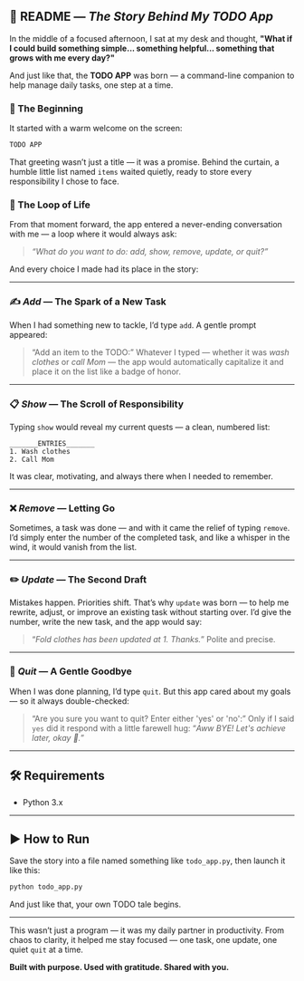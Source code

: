 ## 📘 README — *The Story Behind My TODO App*

In the middle of a focused afternoon, I sat at my desk and thought,
**"What if I could build something simple... something helpful... something that grows with me every day?"**

And just like that, the **TODO APP** was born — a command-line companion to help manage daily tasks, one step at a time.

### 🌱 The Beginning

It started with a warm welcome on the screen:

```python
TODO APP
```

That greeting wasn’t just a title — it was a promise.
Behind the curtain, a humble little list named `items` waited quietly, ready to store every responsibility I chose to face.

### 🔁 The Loop of Life

From that moment forward, the app entered a never-ending conversation with me — a loop where it would always ask:

> *“What do you want to do: add, show, remove, update, or quit?”*

And every choice I made had its place in the story:

---

### ✍️ *Add* — The Spark of a New Task

When I had something new to tackle, I’d type `add`.
A gentle prompt appeared:

> “Add an item to the TODO:”
> Whatever I typed — whether it was *wash clothes* or *call Mom* — the app would automatically capitalize it and place it on the list like a badge of honor.

---

### 📋 *Show* — The Scroll of Responsibility

Typing `show` would reveal my current quests — a clean, numbered list:

```
_______ENTRIES_______  
1. Wash clothes  
2. Call Mom
```

It was clear, motivating, and always there when I needed to remember.

---

### ❌ *Remove* — Letting Go

Sometimes, a task was done — and with it came the relief of typing `remove`.
I’d simply enter the number of the completed task, and like a whisper in the wind, it would vanish from the list.

---

### ✏️ *Update* — The Second Draft

Mistakes happen. Priorities shift.
That’s why `update` was born — to help me rewrite, adjust, or improve an existing task without starting over.
I’d give the number, write the new task, and the app would say:

> “*Fold clothes has been updated at 1. Thanks.*”
> Polite and precise.

---

### 🚪 *Quit* — A Gentle Goodbye

When I was done planning, I’d type `quit`.
But this app cared about my goals — so it always double-checked:

> “Are you sure you want to quit? Enter either 'yes' or 'no':”
> Only if I said `yes` did it respond with a little farewell hug:
> “*Aww BYE! Let's achieve later, okay 👋.*”

---

## 🛠 Requirements

* Python 3.x

---

## ▶️ How to Run

Save the story into a file named something like `todo_app.py`, then launch it like this:

```bash
python todo_app.py
```

And just like that, your own TODO tale begins.

---

This wasn’t just a program — it was my daily partner in productivity.
From chaos to clarity, it helped me stay focused — one task, one update, one quiet `quit` at a time.

**Built with purpose. Used with gratitude. Shared with you.**
